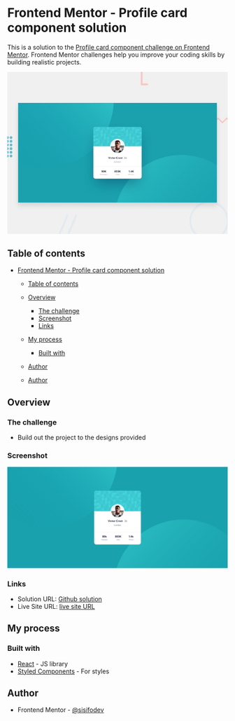 # Frontend Mentor - Profile card component solution

This is a solution to the [Profile card component challenge on Frontend Mentor](https://www.frontendmentor.io/challenges/profile-card-component-cfArpWshJ). Frontend Mentor challenges help you improve your coding skills by building realistic projects. 

![](desktop-preview.jpg)

## Table of contents

- [Frontend Mentor - Profile card component solution](#frontend-mentor---profile-card-component-solution)
  - [Table of contents](#table-of-contents)
  - [Overview](#overview)
    - [The challenge](#the-challenge)
    - [Screenshot](#screenshot)
    - [Links](#links)
  - [My process](#my-process)
    - [Built with](#built-with)
  - [Author](#author)

  - [Author](#author)


## Overview

### The challenge

- Build out the project to the designs provided

### Screenshot

![](screenshot.png)



### Links

- Solution URL: [Github solution](https://github.com/SisifoDev/profile-card-component-main)
- Live Site URL: [live site URL](https://gallant-blackwell-ede51f.netlify.app/)

## My process

### Built with

- [React](https://reactjs.org/) - JS library
- [Styled Components](https://styled-components.com/) - For styles



## Author

- Frontend Mentor - [@sisifodev](https://www.frontendmentor.io/profile/SisifoDev)
